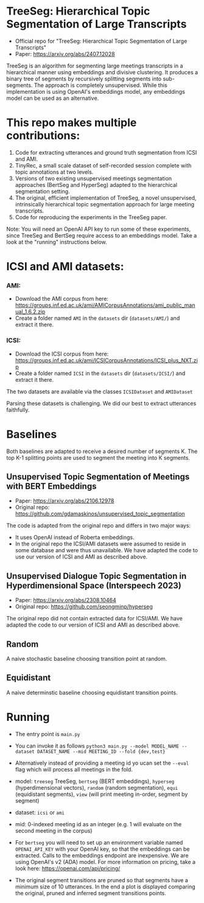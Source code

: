 
# TreeSeg: Hierarchical Topic Segmentation of Large Transcripts

- Official repo for "TreeSeg: Hierarchical Topic Segmentation of Large Transcripts"
- Paper: https://arxiv.org/abs/2407.12028

TreeSeg is an algorithm for segmenting large meetings transcripts in a hierarchical manner using embeddings and divisive clustering. It produces a binary tree of segments by recursively splitting segments into sub-segments. The approach is completely unsupervised. While this implementation is using OpenAI's embeddings model, any embeddings model can be used as an alternative.



# This repo makes multiple contributions:

1. Code for extracting utterances and ground truth segmentation from ICSI and AMI.
2. TinyRec, a small scale dataset of self-recorded session complete with topic annotations at two levels.
3. Versions of two existing unsupervised meetings segmentation approaches (BertSeg and HyperSeg) adapted to the hierarchical segmentation setting.
4. The original, efficient implementation of TreeSeg, a novel unsupervised, intrinsically hierarchical topic segmentation approach for large meeting transcripts.
5. Code for reproducing the experiments in the TreeSeg paper.

Note: You will need an OpenAI API key to run some of these experiments, since TreeSeg and BertSeg require access to an embeddings model. Take a look at the "running" instructions below.


# ICSI and AMI datasets:

### AMI:
- Download the AMI corpus from here: https://groups.inf.ed.ac.uk/ami/AMICorpusAnnotations/ami_public_manual_1.6.2.zip
- Create a folder named `AMI` in the `datasets` dir (`datasets/AMI/`) and extract it there.
### ICSI:
- Download the ICSI corpus from here: https://groups.inf.ed.ac.uk/ami/ICSICorpusAnnotations/ICSI_plus_NXT.zip
- Create a folder named `ICSI` in the `datasets` dir (`datasets/ICSI/`) and extract it there.

The two datasets are available via the classes `ICSIDataset` and `AMIDataset`

Parsing these datasets is challenging. We did our best to extract utterances faithfully.


# Baselines

Both baselines are adapted to receive a desired number of segments K. The top K-1 splitting points are used to segment
the meeting into K segments.


## **Unsupervised Topic Segmentation of Meetings with BERT Embeddings**

- Paper: https://arxiv.org/abs/2106.12978
- Original repo: https://github.com/gdamaskinos/unsupervised_topic_segmentation

The code is adapted from the original repo and differs in two major ways:

- It uses OpenAI instead of Roberta embeddings.
- In the original repo the ICSI/AMI datasets were assumed to reside in some database and were thus unavailable.
We have adapted the code to use our version of ICSI and AMI as described above.

   
## **Unsupervised Dialogue Topic Segmentation in Hyperdimensional Space (Interspeech 2023)**

- Paper: https://arxiv.org/abs/2308.10464
- Original repo: https://github.com/seongminp/hyperseg

The original repo did not contain extracted data for ICSI/AMI. We have adapted the code to our version of ICSI and AMI as described above.

## **Random**
A naive stochastic baseline choosing transition point at random.

## **Equidistant**
A naive determinstic baseline choosing equidistant transition points.

# Running

- The entry point is `main.py`
- You can invoke it as follows `python3 main.py --model MODEL_NAME --dataset DATASET_NAME --mid MEETING_ID --fold {dev,test}`
- Alternatively instead of providing a meeting id yo ucan set the `--eval` flag which will process all meetings in the fold.
- model: `treeseg` TreeSeg, `bertseg` (BERT embeddings), `hyperseg` (hyperdimensional vectors), `random` (random segmentation), `equi` (equidistant segments), `view` (will print meeting in-order, segment by segment)
- dataset: `icsi` or `ami` 
- mid: 0-indexed meeting id as an integer (e.g. 1 will evaluate on the second meeting in the corpus)
- For `bertseg` you will need to set up an environment variable named `OPENAI_API_KEY` with your OpenAI key, so that the embeddings can be extracted. Calls to the embeddings endpoint are inexpensive. We are using OpenAI's v2 (ADA) model. For more information on pricing, take a look here: https://openai.com/api/pricing/

- The original segment transitions are pruned so that segments have a minimum size of 10 utterances. In the end a plot is displayed comparing the original, pruned and inferred segment transitions points.


